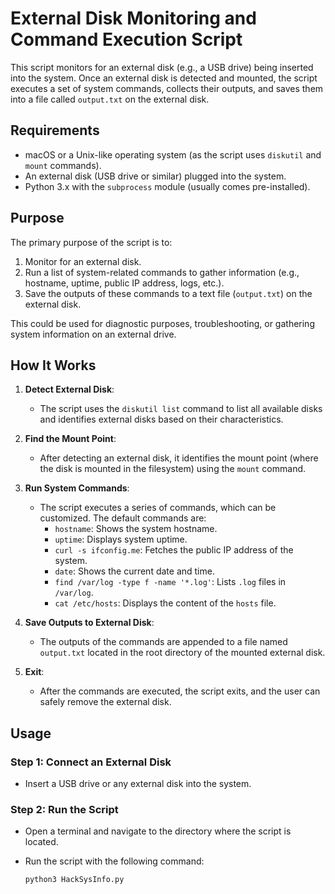 # External Disk Monitoring and Command Execution Script

This script monitors for an external disk (e.g., a USB drive) being inserted into the system. Once an external disk is detected and mounted, the script executes a set of system commands, collects their outputs, and saves them into a file called `output.txt` on the external disk.

## Requirements

- macOS or a Unix-like operating system (as the script uses `diskutil` and `mount` commands).
- An external disk (USB drive or similar) plugged into the system.
- Python 3.x with the `subprocess` module (usually comes pre-installed).

## Purpose

The primary purpose of the script is to:

1. Monitor for an external disk.
2. Run a list of system-related commands to gather information (e.g., hostname, uptime, public IP address, logs, etc.).
3. Save the outputs of these commands to a text file (`output.txt`) on the external disk.

This could be used for diagnostic purposes, troubleshooting, or gathering system information on an external drive.

## How It Works

1. **Detect External Disk**:
   - The script uses the `diskutil list` command to list all available disks and identifies external disks based on their characteristics.

2. **Find the Mount Point**:
   - After detecting an external disk, it identifies the mount point (where the disk is mounted in the filesystem) using the `mount` command.

3. **Run System Commands**:
   - The script executes a series of commands, which can be customized. The default commands are:
     - `hostname`: Shows the system hostname.
     - `uptime`: Displays system uptime.
     - `curl -s ifconfig.me`: Fetches the public IP address of the system.
     - `date`: Shows the current date and time.
     - `find /var/log -type f -name '*.log'`: Lists `.log` files in `/var/log`.
     - `cat /etc/hosts`: Displays the content of the `hosts` file.

4. **Save Outputs to External Disk**:
   - The outputs of the commands are appended to a file named `output.txt` located in the root directory of the mounted external disk.

5. **Exit**:
   - After the commands are executed, the script exits, and the user can safely remove the external disk.

## Usage

### Step 1: Connect an External Disk
- Insert a USB drive or any external disk into the system.

### Step 2: Run the Script
- Open a terminal and navigate to the directory where the script is located.
- Run the script with the following command:

  ```bash
  python3 HackSysInfo.py
